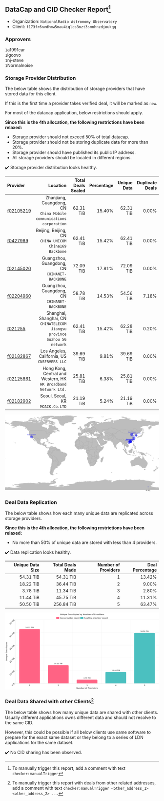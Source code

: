 ## DataCap and CID Checker Report[^1]
 - Organization: `NationalRadio Astronomy Observatory`
 - Client: `f173fr6nvdhmw5mau4iqlcs3nzt3smnhnzdjoukqq`
### Approvers
`1`a1991car<br/>`1`igoovo<br/>`1`nj-steve<br/>`1`Normalnoise

### Storage Provider Distribution
The below table shows the distribution of storage providers that have stored data for this client.

If this is the first time a provider takes verified deal, it will be marked as `new`.

For most of the datacap application, below restrictions should apply.

**Since this is the 4th allocation, the following restrictions have been relaxed:**
 - Storage provider should not exceed 50% of total datacap.
 - Storage provider should not be storing duplicate data for more than 20%.
 - Storage provider should have published its public IP address.
 - All storage providers should be located in different regions.

✔️ Storage provider distribution looks healthy.

| Provider                                              |                                                                     Location | Total Deals Sealed | Percentage | Unique Data | Duplicate Deals |
| :---------------------------------------------------- | ---------------------------------------------------------------------------: | -----------------: | ---------: | ----------: | --------------: |
| [f02105219](https://filfox.info/en/address/f02105219) |       Zhanjiang, Guangdong, CN<br/>`China Mobile communications corporation` |          62.31 TiB |     15.40% |   62.31 TiB |           0.00% |
| [f0427989](https://filfox.info/en/address/f0427989)   |                    Beijing, Beijing, CN<br/>`CHINA UNICOM China169 Backbone` |          62.41 TiB |     15.42% |   62.41 TiB |           0.00% |
| [f02145020](https://filfox.info/en/address/f02145020) |                             Guangzhou, Guangdong, CN<br/>`CHINANET-BACKBONE` |          72.09 TiB |     17.81% |   72.09 TiB |           0.00% |
| [f02204960](https://filfox.info/en/address/f02204960) |                             Guangzhou, Guangdong, CN<br/>`CHINANET-BACKBONE` |          58.78 TiB |     14.53% |   54.56 TiB |           7.18% |
| [f021255](https://filfox.info/en/address/f021255)     | Shanghai, Shanghai, CN<br/>`CHINATELECOM Jiangsu province Suzhou 5G network` |          62.41 TiB |     15.42% |   62.28 TiB |           0.20% |
| [f02182867](https://filfox.info/en/address/f02182867) |                              Los Angeles, California, US<br/>`CNSERVERS LLC` |          39.69 TiB |      9.81% |   39.69 TiB |           0.00% |
| [f02125861](https://filfox.info/en/address/f02125861) |           Hong Kong, Central and Western, HK<br/>`HK Broadband Network Ltd.` |          25.81 TiB |      6.38% |   25.81 TiB |           0.00% |
| [f02182902](https://filfox.info/en/address/f02182902) |                                          Seoul, Seoul, KR<br/>`MOACK.Co.LTD` |          21.19 TiB |      5.24% |   21.19 TiB |           0.00% |

<img src="https://raw.githubusercontent.com/data-preservation-programs/filplus-checker-assets/main/filecoin-project/filecoin-plus-large-datasets/issues/1948/1686200668377.png"/>

### Deal Data Replication
The below table shows how each many unique data are replicated across storage providers.


**Since this is the 4th allocation, the following restrictions have been relaxed:**
- No more than 50% of unique data are stored with less than 4 providers.

✔️ Data replication looks healthy.

| Unique Data Size | Total Deals Made | Number of Providers | Deal Percentage |
| ---------------: | ---------------: | ------------------: | --------------: |
|        54.31 TiB |        54.31 TiB |                   1 |          13.42% |
|        18.22 TiB |        36.44 TiB |                   2 |           9.00% |
|         3.78 TiB |        11.34 TiB |                   3 |           2.80% |
|        11.44 TiB |        45.75 TiB |                   4 |          11.31% |
|        50.50 TiB |       256.84 TiB |                   5 |          63.47% |

<img src="https://raw.githubusercontent.com/data-preservation-programs/filplus-checker-assets/main/filecoin-project/filecoin-plus-large-datasets/issues/1948/1686200669097.png"/>

### Deal Data Shared with other Clients[^3]
The below table shows how many unique data are shared with other clients.
Usually different applications owns different data and should not resolve to the same CID.

However, this could be possible if all below clients use same software to prepare for the exact same dataset or they belong to a series of LDN applications for the same dataset.

✔️ No CID sharing has been observed.

[^1]: To manually trigger this report, add a comment with text `checker:manualTrigger`

[^2]: Deals from those addresses are combined into this report as they are specified with `checker:manualTrigger`

[^3]: To manually trigger this report with deals from other related addresses, add a comment with text `checker:manualTrigger <other_address_1> <other_address_2> ...`
